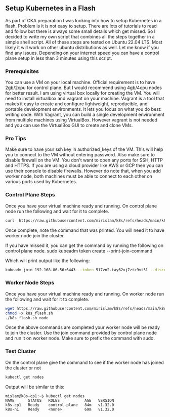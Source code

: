 ## Setup Kubernetes in a Flash

As part of CKA preparation I was looking into how to setup Kubernetes in a flash. Problem is it is not easy to setup. There are lots of tutorials to read and follow but there is always some small details which get missed. So I decided to write my own script that combines all the steps together in a simple shell script. All of these steps are tested on Ubuntu 22.04 LTS. Most likely it will work on other ubuntu distributions as well. Let me know if you find any issues. Depending on your internet speed you can have a control plane setup in less than 3 minutes using this script.

### Prerequisites

You can use a VM on your local machine. Official requirement is to have 2gb/2cpu for control plane. But I would recommend using 4gb/4cpu nodes for better result. I am using virtual box locally for creating the VM. You will need to install virtualbox and vagrant on your machine. Vagrant is a tool that makes it easy to create and configure lightweight, reproducible, and portable development environments. It lets you focus on what you do best: writing code. With Vagrant, you can build a single development environment from multiple machines using VirtualBox. However vagrant is not needed and you can use the VirtualBox GUI to create and clone VMs.

### Pro Tips

Make sure to have your ssh key in authorized_keys of the VM. This will help you to connect to the VM without entering password. Also make sure to disable firewall on the VM. You don't want to open any ports for SSH, HTTP and HTTPS. If you are using a cloud provider like AWS or GCP then you can use their console to disable firewalls. However do note that, when you add worker node, both machines must be able to connect to each other on various ports used by Kubernetes.

### Control Plane Steps

Once you have your virtual machine ready and running. On control plane node run the following and wait for it to complete.

```bash
curl  https://raw.githubusercontent.com/mirislam/k8s/refs/heads/main/k8s_flash.sh | sh -
```

Once complete, note the command that was printed. You will need it to have worker node join the cluster.

If you have missed it, you can get the command by running the following on control plane node.
sudo kubeadm token create --print-join-command

Which will print output like the following:

```bash 
kubeadm join 192.168.86.56:6443 --token 517vn2.tay62xj7ztz9vt5l --discovery-token-ca-cert-hash sha256:354e8853acba4cce0c0a532e97cb1f7b3a3ee96be9ff3a2a007ef8d152f58f81
```

### Worker Node Steps

Once you have your virtual machine ready and running. On worker node run the following and wait for it to complete.

```bash
wget https://raw.githubusercontent.com/mirislam/k8s/refs/heads/main/k8s_flash.sh
chmod +x k8s_flash.sh
./k8s_flash.sh node
```

Once the above commands are completed your worker node will be ready to join the cluster. Use the join command provided by control plane node and run it on worker node. Make sure to prefix the command with sudo.

### Test Cluster

On the control plane give the command to see if the worker node has joined the cluster or not

```bash 
kubectl get nodes
```

Output will be similar to this:

```
mislam@k8s-cp1:~$ kubectl get nodes
NAME      STATUS   ROLES           AGE   VERSION
k8s-cp1   Ready    control-plane   84m   v1.32.0
k8s-n1    Ready    <none>          69m   v1.32.0
```




